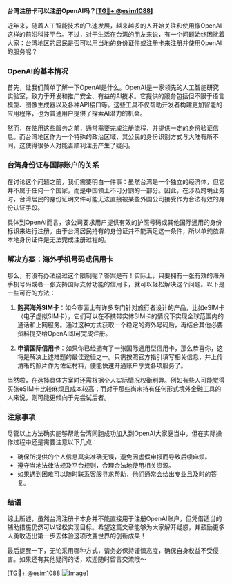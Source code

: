 **台湾注册卡可以注册OpenAI吗？[[TG💪+ @esim1088](https://t.me/s/esim1088)]**

近年来，随着人工智能技术的飞速发展，越来越多的人开始关注和使用像OpenAI这样的前沿科技平台。不过，对于生活在台湾的朋友来说，有一个问题始终困扰着大家：台湾地区的居民是否可以用当地的身份证件或注册卡来注册并使用OpenAI的服务呢？

### OpenAI的基本情况

首先，让我们简单了解一下OpenAI是什么。OpenAI是一家领先的人工智能研究实验室，致力于开发和推广安全、有益的AI技术。它提供的服务包括但不限于语言模型、图像生成器以及各种API接口等。这些工具不仅帮助开发者构建更加智能的应用程序，也为普通用户提供了探索AI潜力的机会。

然而，在使用这些服务之前，通常需要完成注册流程，并提供一定的身份验证信息。而台湾地区作为一个特殊的政治区域，其公民的身份识别方式与大陆有所不同，这使得很多人对能否顺利注册产生了疑问。

### 台湾身份证与国际账户的关系

在讨论这个问题之前，我们需要明白一件事：虽然台湾是一个独立的经济体，但它并不属于任何一个国家，而是中国领土不可分割的一部分。因此，在涉及跨境业务时，台湾居民的身份证明文件可能无法直接被某些外国公司接受作为合法有效的身份认证手段。

具体到OpenAI而言，该公司要求用户提供有效的护照号码或其他国际通用的身份标识来进行注册。由于台湾居民持有的身份证并不能满足这一条件，所以单纯依靠本地身份证件是无法完成注册过程的。

### 解决方案：海外手机号码或信用卡

那么，有没有办法绕过这个限制呢？答案是有！实际上，只要拥有一张有效的海外手机号码或者一张支持国际支付功能的信用卡，就可以轻松解决这个问题。以下是一些可行的方法：

1. **购买海外SIM卡**：如今市面上有许多专门针对旅行者设计的产品，比如eSIM卡（电子虚拟SIM卡），它们可以在不携带实体SIM卡的情况下实现全球范围内的通话和上网服务。通过这种方式获取一个稳定的海外号码后，再结合其他必要资料提交给OpenAI即可完成注册。

2. **申请国际信用卡**：如果你已经拥有了一张国际通用型信用卡，那么恭喜你，这将是解决上述难题的最佳途径之一。只需按照官方指引填写相关信息，并上传清晰的照片作为佐证材料，便能快速开通账户享受各项服务了。

当然啦，在选择具体方案时还需根据个人实际情况权衡利弊。例如有些人可能觉得买张eSIM卡比较麻烦且成本较高；而对于那些尚未持有任何形式境外金融工具的人来说，则可能更倾向于先尝试后者。

### 注意事项

尽管以上方法确实能够帮助台湾同胞成功加入到OpenAI大家庭当中，但在实际操作过程中还是需要注意以下几点：

- 确保所提供的个人信息真实准确无误，避免因虚假申报而导致后续麻烦。
- 遵守当地法律法规及平台规则，合理合法地使用相关资源。
- 如果遇到困难可以随时联系客服寻求帮助，他们通常会给出专业且及时的答复。

### 结语

综上所述，虽然台湾注册卡本身并不能直接用于注册OpenAI账户，但凭借适当的辅助措施仍然可以轻松实现目标。希望这篇文章能够为大家解开疑惑，并鼓励更多人勇敢迈出第一步去体验这项改变世界的创新成果！

最后提醒一下，无论采用哪种方式，请务必保持谨慎态度，确保自身权益不受侵害。如果还有其他疑问的话，欢迎随时留言交流哦～

[[TG💪+ @esim1088](https://t.me/s/esim1088) ![Image](https://i.postimg.cc/4NQfJmqS/Snipaste-2025-05-13-00-14-12.png)]
